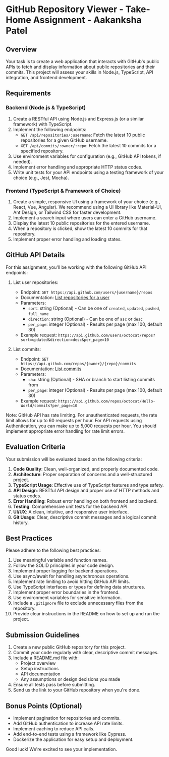 # GitHub Repository Viewer - Take-Home Assignment - Aakanksha Patel

## Overview

Your task is to create a web application that interacts with GitHub's public APIs to fetch and display information about public repositories and their commits. This project will assess your skills in Node.js, TypeScript, API integration, and frontend development.

## Requirements

### Backend (Node.js & TypeScript)

1. Create a RESTful API using Node.js and Express.js (or a similar framework) with TypeScript.
2. Implement the following endpoints:
   - `GET /api/repositories/:username`: Fetch the latest 10 public repositories for a given GitHub username.
   - `GET /api/commits/:owner/:repo`: Fetch the latest 10 commits for a specified repository.
3. Use environment variables for configuration (e.g., GitHub API tokens, if needed).
4. Implement error handling and appropriate HTTP status codes.
5. Write unit tests for your API endpoints using a testing framework of your choice (e.g., Jest, Mocha).

### Frontend (TypeScript & Framework of Choice)

1. Create a simple, responsive UI using a framework of your choice (e.g., React, Vue, Angular). We recommend using a UI library like Material-UI, Ant Design, or Tailwind CSS for faster development.
2. Implement a search input where users can enter a GitHub username.
3. Display the latest 10 public repositories for the entered username.
4. When a repository is clicked, show the latest 10 commits for that repository.
5. Implement proper error handling and loading states.

## GitHub API Details

For this assignment, you'll be working with the following GitHub API endpoints:

1. List user repositories:
   - Endpoint: `GET https://api.github.com/users/{username}/repos`
   - Documentation: [List repositories for a user](https://docs.github.com/en/rest/repos/repos#list-repositories-for-a-user)
   - Parameters:
     - `sort`: string (Optional) - Can be one of `created`, `updated`, `pushed`, `full_name`
     - `direction`: string (Optional) - Can be one of `asc` or `desc`
     - `per_page`: integer (Optional) - Results per page (max 100, default 30)
   - Example request: `https://api.github.com/users/octocat/repos?sort=updated&direction=desc&per_page=10`

2. List commits:
   - Endpoint: `GET https://api.github.com/repos/{owner}/{repo}/commits`
   - Documentation: [List commits](https://docs.github.com/en/rest/commits/commits#list-commits)
   - Parameters:
     - `sha`: string (Optional) - SHA or branch to start listing commits from
     - `per_page`: integer (Optional) - Results per page (max 100, default 30)
   - Example request: `https://api.github.com/repos/octocat/Hello-World/commits?per_page=10`

Note: GitHub API has rate limiting. For unauthenticated requests, the rate limit allows for up to 60 requests per hour. For API requests using Authentication, you can make up to 5,000 requests per hour. You should implement appropriate error handling for rate limit errors.

## Evaluation Criteria

Your submission will be evaluated based on the following criteria:

1. **Code Quality**: Clean, well-organized, and properly documented code.
2. **Architecture**: Proper separation of concerns and a well-structured project.
3. **TypeScript Usage**: Effective use of TypeScript features and type safety.
4. **API Design**: RESTful API design and proper use of HTTP methods and status codes.
5. **Error Handling**: Robust error handling on both frontend and backend.
6. **Testing**: Comprehensive unit tests for the backend API.
7. **UI/UX**: A clean, intuitive, and responsive user interface.
8. **Git Usage**: Clear, descriptive commit messages and a logical commit history.

## Best Practices

Please adhere to the following best practices:

1. Use meaningful variable and function names.
2. Follow the SOLID principles in your code design.
3. Implement proper logging for backend operations.
4. Use async/await for handling asynchronous operations.
5. Implement rate limiting to avoid hitting GitHub API limits.
6. Use TypeScript interfaces or types for defining data structures.
7. Implement proper error boundaries in the frontend.
8. Use environment variables for sensitive information.
9. Include a `.gitignore` file to exclude unnecessary files from the repository.
10. Provide clear instructions in the README on how to set up and run the project.

## Submission Guidelines

1. Create a new public GitHub repository for this project.
2. Commit your code regularly with clear, descriptive commit messages.
3. Include a README.md file with:
   - Project overview
   - Setup instructions
   - API documentation
   - Any assumptions or design decisions you made
4. Ensure all tests pass before submitting.
5. Send us the link to your GitHub repository when you're done.

## Bonus Points (Optional)

- Implement pagination for repositories and commits.
- Add GitHub authentication to increase API rate limits.
- Implement caching to reduce API calls.
- Add end-to-end tests using a framework like Cypress.
- Dockerize the application for easy setup and deployment.

Good luck! We're excited to see your implementation.
